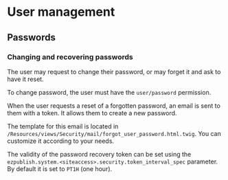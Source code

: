 # User management

## Passwords

### Changing and recovering passwords

The user may request to change their password, or may forget it and ask to have it reset.

To change password, the user must have the `user/password` permission.

When the user requests a reset of a forgotten password, an email is sent to them with a token.
It allows them to create a new password.

The template for this email is located in `/Resources/views/Security/mail/forgot_user_password.html.twig`.
You can customize it according to your needs.

The validity of the password recovery token can be set using the `ezpublish.system.<siteaccess>.security.token_interval_spec` parameter.
By default it is set to `PT1H` (one hour).
